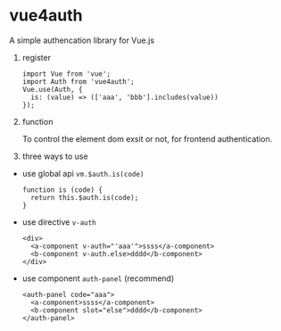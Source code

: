 # vue4auth
A simple authencation library for Vue.js

1. register
   ```
   import Vue from 'vue';
   import Auth from 'vue4auth';
   Vue.use(Auth, {
     is: (value) => (['aaa', 'bbb'].includes(value))
   });
   ```
2. function

   To control the element dom exsit or not, for frontend authentication.

3. three ways to use
- use global api `vm.$auth.is(code)`

  ```
  function is (code) {
    return this.$auth.is(code);
  }
  ```


- use directive `v-auth`

  ```
  <div>
    <a-component v-auth="'aaa'">ssss</a-component>
    <b-component v-auth.else>dddd</b-component>
  </div>
  ```


- use component `auth-panel`  (recommend)

  ```
  <auth-panel code="aaa">
    <a-component>ssss</a-component>
    <b-component slot="else">dddd</b-component>
  </auth-panel>
  ```